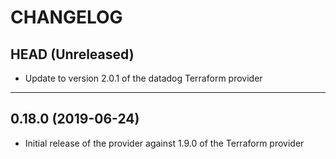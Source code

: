 CHANGELOG
=========

## HEAD (Unreleased)
* Update to version 2.0.1 of the datadog Terraform provider

---

## 0.18.0 (2019-06-24)
* Initial release of the provider against 1.9.0 of the Terraform provider



